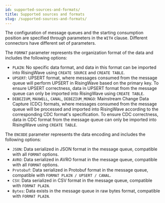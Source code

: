 ```yaml
---
id: supported-sources-and-formats/
title: Supported sources and formats
slug: /supported-sources-and-formats/
---
```

<head>
  <link rel="canonical" href="https://docs.risingwave.com/docs/current/supported-sources-and-formats/" />
</head>

The configuration of message queues and the starting consumption position are specified through parameters in the `WITH` clause. Different connectors have different set of parameters.

The `FORMAT` parameter represents the organization format of the data and includes the following options:

- `PLAIN`: No specific data format, and data in this format can be imported into RisingWave using `CREATE SOURCE` and `CREATE TABLE`.
- `UPSERT`: UPSERT format, where messages consumed from the message queue will perform UPSERT in RisingWave based on the primary key. To ensure UPSERT correctness, data in UPSERT format from the message queue can only be imported into RisingWave using `CREATE TABLE`.
- `DEBEZIUM`, `MAXWELL`, `CANAL`, `DEBEZIUM_MONGO`: Mainstream Change Data Capture (CDC) formats, where messages consumed from the message queue will be processed and imported into RisingWave according to the corresponding CDC format's specification. To ensure CDC correctness, data in CDC format from the message queue can only be imported into RisingWave using `CREATE TABLE`.

The `ENCODE` parameter represents the data encoding and includes the following options:

- `JSON`: Data serialized in JSON format in the message queue, compatible with all `FORMAT` options.
- `AVRO`: Data serialized in AVRO format in the message queue, compatible with all `FORMAT` options.
- `Protobuf`: Data serialized in Protobuf format in the message queue, compatible with `FORMAT PLAIN / UPSERT / CANAL`.
- `CSV`: Data serialized in CSV format in the message queue, compatible with `FORMAT PLAIN`.
- `Bytes`: Data exists in the message queue in raw bytes format, compatible with `FORMAT PLAIN`.